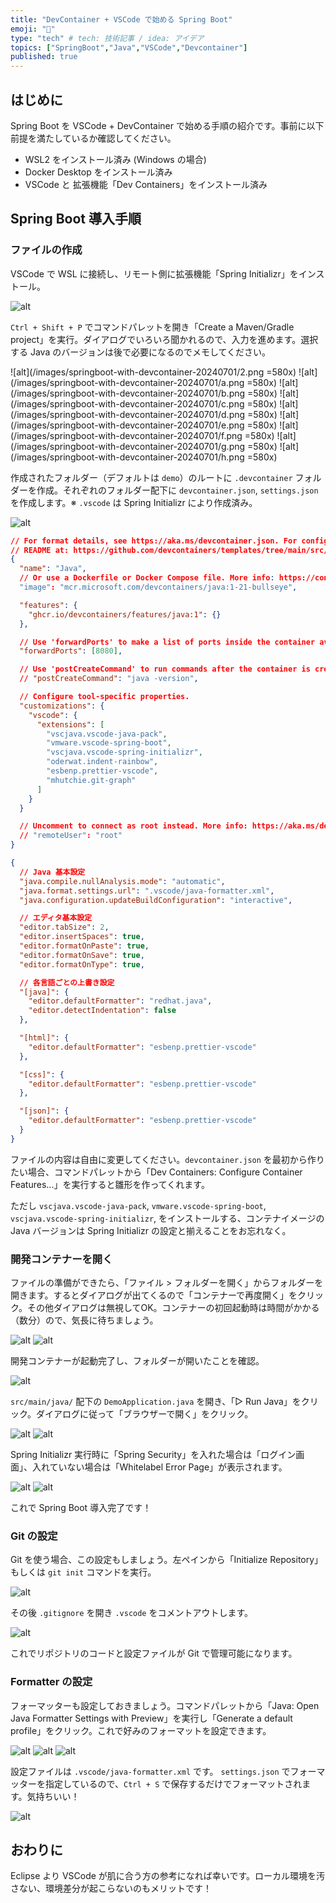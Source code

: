 ```yaml
---
title: "DevContainer + VSCode で始める Spring Boot"
emoji: "🌸"
type: "tech" # tech: 技術記事 / idea: アイデア
topics: ["SpringBoot","Java","VSCode","Devcontainer"]
published: true
---
```


## はじめに

Spring Boot を VSCode + DevContainer で始める手順の紹介です。事前に以下前提を満たしているか確認してください。

- WSL2 をインストール済み  (Windows の場合)
- Docker Desktop をインストール済み
- VSCode と 拡張機能「Dev Containers」をインストール済み

## Spring Boot 導入手順

### ファイルの作成

VSCode で WSL に接続し、リモート側に拡張機能「Spring Initializr」をインストール。

![alt](/images/springboot-with-devcontainer-20240701/1.png)

`Ctrl + Shift + P` でコマンドパレットを開き「Create a Maven/Gradle project」を実行。ダイアログでいろいろ聞かれるので、入力を進めます。選択する Java のバージョンは後で必要になるのでメモしてください。

![alt](/images/springboot-with-devcontainer-20240701/2.png =580x)
![alt](/images/springboot-with-devcontainer-20240701/a.png =580x)
![alt](/images/springboot-with-devcontainer-20240701/b.png =580x)
![alt](/images/springboot-with-devcontainer-20240701/c.png =580x)
![alt](/images/springboot-with-devcontainer-20240701/d.png =580x)
![alt](/images/springboot-with-devcontainer-20240701/e.png =580x)
![alt](/images/springboot-with-devcontainer-20240701/f.png =580x)
![alt](/images/springboot-with-devcontainer-20240701/g.png =580x)
![alt](/images/springboot-with-devcontainer-20240701/h.png =580x)

作成されたフォルダー（デフォルトは `demo`）のルートに `.devcontainer` フォルダーを作成。それぞれのフォルダー配下に `devcontainer.json`, `settings.json` を作成します。※ `.vscode` は Spring Initializr により作成済み。

![alt](/images/springboot-with-devcontainer-20240701/3.png)

```json:devcontainer.json
// For format details, see https://aka.ms/devcontainer.json. For config options, see the
// README at: https://github.com/devcontainers/templates/tree/main/src/java
{
  "name": "Java",
  // Or use a Dockerfile or Docker Compose file. More info: https://containers.dev/guide/dockerfile
  "image": "mcr.microsoft.com/devcontainers/java:1-21-bullseye",

  "features": {
    "ghcr.io/devcontainers/features/java:1": {}
  },

  // Use 'forwardPorts' to make a list of ports inside the container available locally.
  "forwardPorts": [8080],

  // Use 'postCreateCommand' to run commands after the container is created.
  // "postCreateCommand": "java -version",

  // Configure tool-specific properties.
  "customizations": {
    "vscode": {
      "extensions": [
        "vscjava.vscode-java-pack",
        "vmware.vscode-spring-boot",
        "vscjava.vscode-spring-initializr",
        "oderwat.indent-rainbow",
        "esbenp.prettier-vscode",
        "mhutchie.git-graph"
      ]
    }
  }

  // Uncomment to connect as root instead. More info: https://aka.ms/dev-containers-non-root.
  // "remoteUser": "root"
}
```

```json:settings.json
{
  // Java 基本設定
  "java.compile.nullAnalysis.mode": "automatic",
  "java.format.settings.url": ".vscode/java-formatter.xml",
  "java.configuration.updateBuildConfiguration": "interactive",

  // エディタ基本設定
  "editor.tabSize": 2,
  "editor.insertSpaces": true,
  "editor.formatOnPaste": true,
  "editor.formatOnSave": true,
  "editor.formatOnType": true,

  // 各言語ごとの上書き設定
  "[java]": {
    "editor.defaultFormatter": "redhat.java",
    "editor.detectIndentation": false
  },

  "[html]": {
    "editor.defaultFormatter": "esbenp.prettier-vscode"
  },

  "[css]": {
    "editor.defaultFormatter": "esbenp.prettier-vscode"
  },

  "[json]": {
    "editor.defaultFormatter": "esbenp.prettier-vscode"
  }
}
```

ファイルの内容は自由に変更してください。`devcontainer.json` を最初から作りたい場合、コマンドパレットから「Dev Containers: Configure Container Features...」を実行すると雛形を作ってくれます。

ただし `vscjava.vscode-java-pack`, `vmware.vscode-spring-boot`, `vscjava.vscode-spring-initializr`, をインストールする、コンテナイメージの Java バージョンは Spring Initializr の設定と揃えることをお忘れなく。

### 開発コンテナーを開く

ファイルの準備ができたら、「ファイル > フォルダーを開く」からフォルダーを開きます。するとダイアログが出てくるので「コンテナーで再度開く」をクリック。その他ダイアログは無視してOK。コンテナーの初回起動時は時間がかかる（数分）ので、気長に待ちましょう。

![alt](/images/springboot-with-devcontainer-20240701/4.png)
![alt](/images/springboot-with-devcontainer-20240701/5.png)

開発コンテナーが起動完了し、フォルダーが開いたことを確認。

![alt](/images/springboot-with-devcontainer-20240701/6.png)

`src/main/java/` 配下の `DemoApplication.java` を開き、「▷ Run Java」をクリック。ダイアログに従って「ブラウザーで開く」をクリック。

![alt](/images/springboot-with-devcontainer-20240701/7.png)
![alt](/images/springboot-with-devcontainer-20240701/8.png)

Spring Initializr 実行時に「Spring Security」を入れた場合は「ログイン画面」、入れていない場合は「Whitelabel Error Page」が表示されます。

![alt](/images/springboot-with-devcontainer-20240701/9.png)
![alt](/images/springboot-with-devcontainer-20240701/10.png)

これで Spring Boot 導入完了です！

### Git の設定

Git を使う場合、この設定もしましょう。左ペインから「Initialize Repository」もしくは `git init` コマンドを実行。

![alt](/images/springboot-with-devcontainer-20240701/11.png)

その後 `.gitignore` を開き `.vscode` をコメントアウトします。

![alt](/images/springboot-with-devcontainer-20240701/12.png)

これでリポジトリのコードと設定ファイルが Git で管理可能になります。

### Formatter の設定

フォーマッターも設定しておきましょう。コマンドパレットから「Java: Open Java Formatter Settings with Preview」を実行し「Generate a default profile」をクリック。これで好みのフォーマットを設定できます。

![alt](/images/springboot-with-devcontainer-20240701/13.png)
![alt](/images/springboot-with-devcontainer-20240701/14.png)
![alt](/images/springboot-with-devcontainer-20240701/15.png)

設定ファイルは `.vscode/java-formatter.xml` です。 `settings.json` でフォーマッターを指定しているので、`Ctrl + S` で保存するだけでフォーマットされます。気持ちいい！

![alt](/images/springboot-with-devcontainer-20240701/format.gif)

## おわりに

Eclipse より VSCode が肌に合う方の参考になれば幸いです。ローカル環境を汚さない、環境差分が起こらないのもメリットです！
